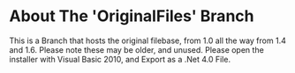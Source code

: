 # About The 'OriginalFiles' Branch

This is a Branch that hosts the original filebase, from 1.0 all the way from 1.4 and 1.6.
Please note these may be older, and unused.
Please open the installer with Visual Basic 2010, and Export as a .Net 4.0 File.
